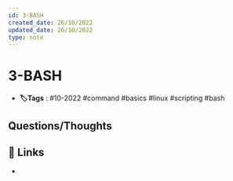 ```yaml
---
id: 3-BASH
created_date: 26/10/2022
updated_date: 26/10/2022
type: note
---
```


#  3-BASH
- **🏷️Tags** :  #10-2022 #command #basics #linux #scripting #bash



## Questions/Thoughts


## 🔗 Links
- 